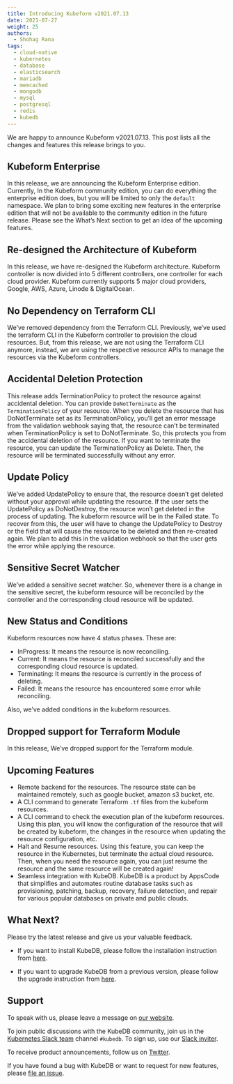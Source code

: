 ```yaml
---
title: Introducing Kubeform v2021.07.13
date: 2021-07-27
weight: 25
authors:
  - Shohag Rana
tags:
  - cloud-native
  - kubernetes
  - database
  - elasticsearch
  - mariadb
  - memcached
  - mongodb
  - mysql
  - postgresql
  - redis
  - kubedb
---
```


We are happy to announce Kubeform v2021.07.13. This post lists all the changes and features this release brings to you.

## Kubeform Enterprise

In this release, we are announcing the Kubeform Enterprise edition. Currently, In the Kubeform community edition, you can do everything the enterprise edition does, but you will be limited to only the `default` namespace. We plan to bring some exciting new features in the enterprise edition that will not be available to the community edition in the future release. Please see the What’s Next section to get an idea of the upcoming features.

## Re-designed the Architecture of Kubeform

In this release, we have re-designed the Kubeform architecture. Kubeform controller is now divided into 5 different controllers, one controller for each cloud provider. Kubeform currently supports 5 major cloud providers, Google, AWS, Azure, Linode & DigitalOcean.

## No Dependency on Terraform CLI

We’ve removed dependency from the Terraform CLI. Previously, we’ve used the terraform CLI in the Kubeform controller to provision the cloud resources. But, from this release, we are not using the Terraform CLI anymore, instead, we are using the respective resource APIs to manage the resources via the Kubeform controllers.

## Accidental Deletion Protection

This release adds TerminationPolicy to protect the resource against accidental deletion. You can provide `DoNotTerminate` as the `TerminationPolicy` of your resource. When you delete the resource that has DoNotTerminate set as its TerminationPolicy, you’ll get an error message from the validation webhook saying that, the resource can’t be terminated when TerminationPolicy is set to DoNotTerminate. So, this protects you from the accidental deletion of the resource. If you want to terminate the resource, you can update the TerminationPolicy as Delete. Then, the resource will be terminated successfully without any error.

## Update Policy

We’ve added UpdatePolicy to ensure that, the resource doesn’t get deleted without your approval while updating the resource. If the user sets the UpdatePolicy as DoNotDestroy, the resource won’t get deleted in the process of updating. The kubeform resource will be in the Failed state. To recover from this, the user will have to change the UpdatePolicy to Destroy or the field that will cause the resource to be deleted and then re-created again. We plan to add this in the validation webhook so that the user gets the error while applying the resource.

## Sensitive Secret Watcher

We’ve added a sensitive secret watcher. So, whenever there is a change in the sensitive secret, the kubeform resource will be reconciled by the controller and the corresponding cloud resource will be updated.

## New Status and Conditions

Kubeform resources now have 4 status phases. These are:

* InProgress: It means the resource is now reconciling.
* Current: It means the resource is reconciled successfully and the corresponding cloud resource is updated.
* Terminating: It means the resource is currently in the process of deleting.
* Failed: It means the resource has encountered some error while reconciling.

Also, we’ve added conditions in the kubeform resources.

## Dropped support for Terraform Module

In this release, We’ve dropped support for the Terraform module.

## Upcoming Features

* Remote backend for the resources. The resource state can be maintained remotely, such as google bucket, amazon s3 bucket, etc.
* A CLI command to generate Terraform `.tf` files from the kubeform resources.
* A CLI command to check the execution plan of the kubeform resources. Using this plan, you will know the configuration of the resource that will be created by kubeform,  the changes in the resource when updating the resource configuration, etc.
* Halt and Resume resources. Using this feature, you can keep the resource in the Kubernetes, but terminate the actual cloud resource. Then, when you need the resource again, you can just resume the resource and the same resource will be created again!
* Seamless integration with KubeDB. KubeDB is a product by AppsCode that simplifies and automates routine database tasks such as provisioning, patching, backup, recovery, failure detection, and repair for various popular databases on private and public clouds.

## What Next?

Please try the latest release and give us your valuable feedback.

* If you want to install KubeDB, please follow the installation instruction from [here](https://kubedb.com/docs/v2021.06.23/setup).

* If you want to upgrade KubeDB from a previous version, please follow the upgrade instruction from [here](https://kubedb.com/docs/v2021.06.23/setup/upgrade/).

## Support

To speak with us, please leave a message on [our website](https://appscode.com/contact/).

To join public discussions with the KubeDB community, join us in the [Kubernetes Slack team](https://kubernetes.slack.com/messages/C8149MREV/) channel `#kubedb`. To sign up, use our [Slack inviter](http://slack.kubernetes.io/).

To receive product announcements, follow us on [Twitter](https://twitter.com/KubeDB).

If you have found a bug with KubeDB or want to request for new features, please [file an issue](https://github.com/kubedb/project/issues/new).

